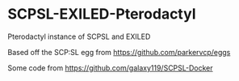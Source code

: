 # SCPSL-EXILED-Pterodactyl
Pterodactyl instance of SCPSL and EXILED


Based off the SCP:SL egg from https://github.com/parkervcp/eggs

Some code from https://github.com/galaxy119/SCPSL-Docker
